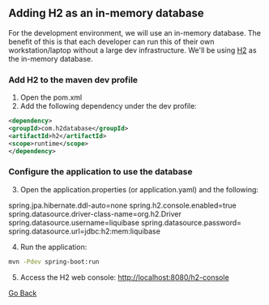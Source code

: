## Adding H2 as an in-memory database

For the development environment, we will use an in-memory database. The benefit of this is that each developer can run this of their own workstation/laptop without a large dev infrastructure. We'll be using [H2](http://www.h2database.com/html/main.html) as the in-memory database.

### Add H2 to the maven dev profile

1. Open the pom.xml
2. Add the following dependency under the dev profile:

```xml
<dependency>
<groupId>com.h2database</groupId>
<artifactId>h2</artifactId>
<scope>runtime</scope>
</dependency>
```

### Configure the application to use the database

3. Open the application.properties (or application.yaml) and the following:

spring.jpa.hibernate.ddl-auto=none
spring.h2.console.enabled=true
spring.datasource.driver-class-name=org.h2.Driver
spring.datasource.username=liquibase
spring.datasource.password=
spring.datasource.url=jdbc:h2:mem:liquibase

4. Run the application:
```bash
mvn -Pdev spring-boot:run
```

5. Access the H2 web console: [http://localhost:8080/h2-console](http://localhost:8080/h2-console)

<a href="../../../teachme" class="btn" >Go Back</a>

